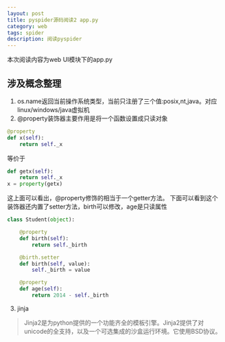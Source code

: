 ```yaml
---
layout: post
title: pyspider源码阅读2 app.py
category: web
tags: spider
description: 阅读pyspider
---
```

本次阅读内容为web UI模块下的app.py
## 涉及概念整理
1. os.name返回当前操作系统类型，当前只注册了三个值:posix,nt,java。对应linux/windows/java虚拟机
2. @property装饰器主要作用是将一个函数设置成只读对象
```python
@property
def x(self):
    return self._x
```
等价于
```python
def getx(self):
    return self._x
x = property(getx)
```
这上面可以看出，@property修饰的相当于一个getter方法。
下面可以看到这个装饰器还内置了setter方法，birth可以修改，age是只读属性
```python
class Student(object):

    @property
    def birth(self):
        return self._birth

    @birth.setter
    def birth(self, value):
        self._birth = value

    @property
    def age(self):
        return 2014 - self._birth
```
3. jinja
> Jinja2是为python提供的一个功能齐全的模板引擎。Jinja2提供了对unicode的全支持，以及一个可选集成的沙盒运行环境。它使用BSD协议。
